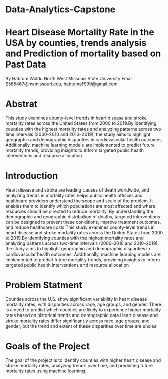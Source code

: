 # Data-Analytics-Capstone
# Heart Disease Mortality Rate in the USA by counties, trends analysis and Prediction of mortality based on Past Data 
 By Habtom Woldu 
 North West Missouri State University 
 Email S565467@nwmissouri.edu, habtoma1999@gmail.com

# Abstrat 
This study examines county-level trends in heart disease and stroke mortality rates across the United States from 2000 to 2019.By identifying counties with the highest mortality rates and analyzing patterns across two time intervals (2000–2010 and 2010–2019), the study aims to highlight geographic and demographic disparities in cardiovascular health outcomes. Additionally, machine learning models are implemented to predict future mortality trends, providing insights to inform targeted public health interventions and resource allocation

# Introduction 
Heart disease and stroke are leading causes of death worldwide, and analyzing trends in mortality rates helps public health officials and healthcare providers understand the scope and scale of the problem. It enables them to identify which populations are most affected and where resources should be directed to reduce mortality.
By understanding the demographic and geographic distribution of deaths, targeted interventions can be designed to prevent these conditions, improve treatment outcomes, and reduce healthcare costs
This study examines county-level trends in heart disease and stroke mortality rates across the United States from 2000 to 2019.By identifying counties with the highest mortality rates and analyzing patterns across two-time intervals (2000–2010 and 2010–2019), the study aims to highlight geographic and demographic disparities in cardiovascular health outcomes. Additionally, machine learning models are implemented to predict future mortality trends, providing insights to inform targeted public health interventions and resource allocation

# Problem Statment 
Counties across the U.S. show significant variability in heart disease mortality rates, with disparities across race, age groups, and gender. There is a need to predict which counties are likely to experience higher mortality rates based on historical trends and demographic data.Heart disease and stroke mortality rates differ significantly across race, age groups, and gender, but the trend and extent of these disparities over time are unclea
# Goals of the Project
The goal of the project is to identify counties with higher heart disease and stroke mortality rates, analyzing trends over time, and predicting future mortality rates using machine learning.
